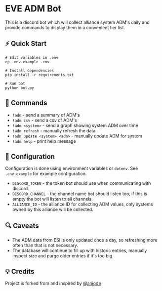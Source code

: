 # EVE ADM Bot

This is a discord bot which will collect alliance system ADM's daily and provide commands to display them in a convenient tier list.

## ⚡ Quick Start

```shell
# Edit variables in .env
cp .env.example .env

# Install dependencies
pip install -r requirements.txt

# Run bot
python bot.py
```

## 📃 Commands

- `!adm` - send a summary of ADM's
- `!adm csv` - send a csv of ADM's
- `!adm <system>` - send a graph showing system ADM over time
- `!adm refresh` - manually refresh the data
- `!adm update <system> <adm>` - manually update ADM for system
- `!adm help` - print help message

## 🔧 Configuration
Configuration is done using environment variables or `dotenv`. See `.env.example` for example configuration.

- `DISCORD_TOKEN` - the token bot should use when communicating with discord.
- `DISCORD_CHANNEL` - the channel name bot should listen too, if this is empty the bot will listen to all channels.
- `ALLIANCE_ID` - the alliance ID for collecting ADM values, only systems owned by this alliance will be collected.

## 🔍 Caveats
* The ADM data from ESI is only updated once a day, so refreshing more often than that is not necessary.
* The database will continue to fill up with historic entries, manually inspect size and purge older entries if it's too big.

## 💡 Credits
Project is forked from and inspired by [@anjode](https://www.github.com/anjode)
